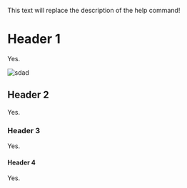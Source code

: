 This text will replace the description of the help command!

# Header 1
Yes.

![sdad](https://music.damon.sh/assets/img/search.png)

## Header 2
Yes.

### Header 3
Yes.

#### Header 4
Yes.
